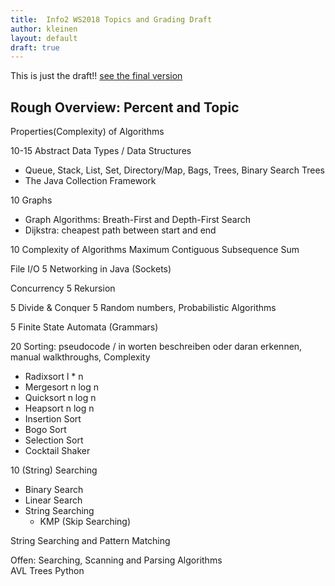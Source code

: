 ```yaml
---
title:  Info2 WS2018 Topics and Grading Draft
author: kleinen
layout: default
draft: true
---
```


This is just the draft!! [see the final version](../topics_and_grading/)


Rough Overview: Percent and Topic                                                  
-------------------------------------------------------------------

Properties(Complexity) of Algorithms

10-15 Abstract Data Types / Data Structures
- Queue, Stack, List, Set, Directory/Map, Bags, Trees, Binary Search Trees
- The Java Collection Framework

10 Graphs
- Graph Algorithms: Breath-First and Depth-First Search
- Dijkstra: cheapest path between start and end

10 Complexity of Algorithms
Maximum Contiguous Subsequence Sum

  File I/O
5 Networking in Java (Sockets)

Concurrency
5 Rekursion

5 Divide & Conquer
5 Random numbers, Probabilistic Algorithms

5 Finite State Automata (Grammars)

20 Sorting: pseudocode / in worten beschreiben oder daran erkennen, manual walkthroughs, Complexity
- Radixsort l * n
- Mergesort n log n
- Quicksort n log n
- Heapsort n log n
- Insertion Sort
- Bogo Sort
- Selection Sort
- Cocktail Shaker    


10 (String) Searching
- Binary Search
- Linear Search
- String Searching
    - KMP (Skip Searching)

String Searching and Pattern Matching



Offen:
Searching, Scanning and Parsing Algorithms                         
AVL Trees
Python
